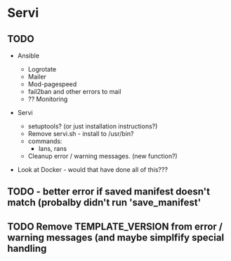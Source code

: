 # Servi

## TODO
* Ansible
    * Logrotate
    * Mailer
    * Mod-pagespeed
    * fail2ban and other errors to mail
    * ?? Monitoring
* Servi
    * setuptools? (or just installation instructions?)
    * Remove servi.sh - install to /usr/bin?
    * commands:
        * lans, rans
    * Cleanup error / warning messages. (new function?)

* Look at Docker - would that have done all of this???


## TODO - better error if saved manifest doesn't match (probalby didn't run 'save_manifest'
## TODO Remove TEMPLATE_VERSION from error / warning messages (and maybe simplfify special handling